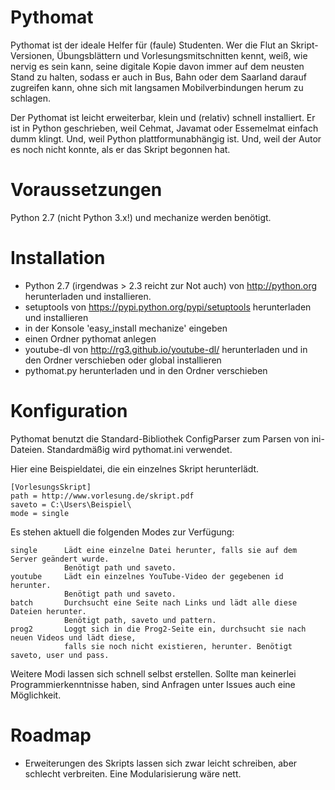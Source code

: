 Pythomat
========

Pythomat ist der ideale Helfer für (faule) Studenten. Wer die Flut an Skript-Versionen, Übungsblättern und Vorlesungsmitschnitten kennt, weiß, wie nervig es sein kann, seine digitale Kopie davon immer auf dem neusten Stand zu halten, sodass er auch in Bus, Bahn oder dem Saarland darauf zugreifen kann, ohne sich mit langsamen Mobilverbindungen herum zu schlagen.

Der Pythomat ist leicht erweiterbar, klein und (relativ) schnell installiert. Er ist in Python geschrieben, weil Cehmat, Javamat oder Essemelmat einfach dumm klingt. Und, weil Python plattformunabhängig ist. Und, weil der Autor es noch nicht konnte, als er das Skript begonnen hat.

# Voraussetzungen

Python 2.7 (nicht Python 3.x!) und mechanize werden benötigt.

# Installation

- Python 2.7 (irgendwas > 2.3 reicht zur Not auch) von http://python.org herunterladen und installieren.
- setuptools von https://pypi.python.org/pypi/setuptools herunterladen und installieren
- in der Konsole 'easy_install mechanize' eingeben
- einen Ordner pythomat anlegen
- youtube-dl von http://rg3.github.io/youtube-dl/ herunterladen und in den Ordner verschieben oder global installieren
- pythomat.py herunterladen und in den Ordner verschieben

# Konfiguration

Pythomat benutzt die Standard-Bibliothek ConfigParser zum Parsen von ini-Dateien. Standardmäßig wird pythomat.ini verwendet.

Hier eine Beispieldatei, die ein einzelnes Skript herunterlädt.

	[VorlesungsSkript]
	path = http://www.vorlesung.de/skript.pdf
	saveto = C:\Users\Beispiel\
	mode = single

Es stehen aktuell die folgenden Modes zur Verfügung:

	single		Lädt eine einzelne Datei herunter, falls sie auf dem Server geändert wurde. 
				Benötigt path und saveto.
	youtube		Lädt ein einzelnes YouTube-Video der gegebenen id herunter. 
				Benötigt path und saveto.
	batch		Durchsucht eine Seite nach Links und lädt alle diese Dateien herunter. 
				Benötigt path, saveto und pattern.
	prog2 		Loggt sich in die Prog2-Seite ein, durchsucht sie nach neuen Videos und lädt diese,
				falls sie noch nicht existieren, herunter. Benötigt saveto, user und pass.

Weitere Modi lassen sich schnell selbst erstellen. Sollte man keinerlei Programmierkenntnisse haben, sind Anfragen unter Issues auch eine Möglichkeit.

# Roadmap

- Erweiterungen des Skripts lassen sich zwar leicht schreiben, aber schlecht verbreiten. Eine Modularisierung wäre nett.
